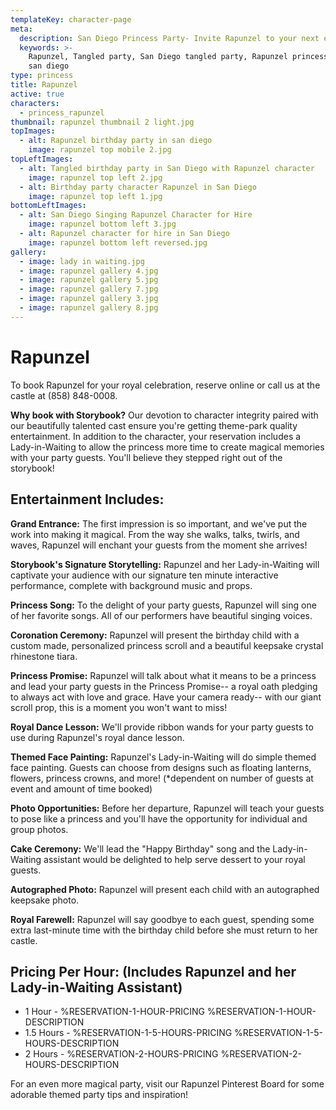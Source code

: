 ```yaml
---
templateKey: character-page
meta:
  description: San Diego Princess Party- Invite Rapunzel to your next event in San Diego!
  keywords: >-
    Rapunzel, Tangled party, San Diego tangled party, Rapunzel princess party
    san diego
type: princess
title: Rapunzel
active: true
characters:
  - princess_rapunzel
thumbnail: rapunzel thumbnail 2 light.jpg
topImages:
  - alt: Rapunzel birthday party in san diego
    image: rapunzel top mobile 2.jpg
topLeftImages:
  - alt: Tangled birthday party in San Diego with Rapunzel character
    image: rapunzel top left 2.jpg
  - alt: Birthday party character Rapunzel in San Diego
    image: rapunzel top left 1.jpg
bottomLeftImages:
  - alt: San Diego Singing Rapunzel Character for Hire
    image: rapunzel bottom left 3.jpg
  - alt: Rapunzel character for hire in San Diego
    image: rapunzel bottom left reversed.jpg
gallery:
  - image: lady in waiting.jpg
  - image: rapunzel gallery 4.jpg
  - image: rapunzel gallery 5.jpg
  - image: rapunzel gallery 7.jpg
  - image: rapunzel gallery 3.jpg
  - image: rapunzel gallery 8.jpg
---
```

# Rapunzel

To book Rapunzel for your royal celebration, reserve online or call us at the castle at (858) 848-0008.

<div class="boxed">

**Why book with Storybook?**  Our devotion to character integrity paired with our beautifully talented cast ensure you're getting theme-park quality entertainment.  In addition to the character, your reservation includes a Lady-in-Waiting to allow the princess more time to create magical memories with your party guests.  You'll believe they stepped right out of the storybook!

</div>

## Entertainment Includes:

**Grand Entrance:** The first impression is so important, and we've put the work into making it magical.  From the way she walks, talks, twirls, and waves, Rapunzel will enchant your guests from the moment she arrives!

**Storybook's Signature Storytelling:**  Rapunzel and her Lady-in-Waiting will captivate your audience with our signature ten minute interactive performance, complete with background music and props.

**Princess Song:**  To the delight of your party guests, Rapunzel will sing one of her favorite songs.  All of our performers have beautiful singing voices.

**Coronation Ceremony:**  Rapunzel will present the birthday child with a custom made, personalized princess scroll and a beautiful keepsake crystal rhinestone tiara.

**Princess Promise:**  Rapunzel will talk about what it means to be a princess and lead your party guests in the Princess Promise-- a royal oath pledging to always act with love and grace.  Have your camera ready-- with our giant scroll prop, this is a moment you won't want to miss! 

**Royal Dance Lesson:**  We'll provide ribbon wands for your party guests to use during Rapunzel's royal dance lesson.

**Themed Face Painting:**  Rapunzel's Lady-in-Waiting will do simple themed face painting.  Guests can choose from designs such as floating lanterns, flowers, princess crowns, and more!  (*dependent on number of guests at event and amount of time booked)

**Photo Opportunities:**  Before her departure, Rapunzel will teach your guests to pose like a princess and you'll have the opportunity for individual and group photos.

**Cake Ceremony:**   We'll lead the "Happy Birthday" song and the Lady-in-Waiting assistant would be delighted to help serve dessert to your royal guests.

**Autographed Photo:**  Rapunzel will present each child with an autographed keepsake photo.

**Royal Farewell:**  Rapunzel will say goodbye to each guest, spending some extra last-minute time with the birthday child before she must return to her castle. 

## **Pricing Per Hour:  (Includes Rapunzel and her Lady-in-Waiting Assistant)**

* 1 Hour - %RESERVATION-1-HOUR-PRICING %RESERVATION-1-HOUR-DESCRIPTION
* 1.5 Hours - %RESERVATION-1-5-HOURS-PRICING %RESERVATION-1-5-HOURS-DESCRIPTION
* 2 Hours - %RESERVATION-2-HOURS-PRICING  %RESERVATION-2-HOURS-DESCRIPTION

For an even more magical party, visit our Rapunzel Pinterest Board for some adorable themed party tips and inspiration!
